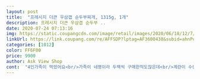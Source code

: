 ```yaml
---
layout: post 
title:  "프레시지 더큰 우삼겹 순두부찌개, 1315g, 1개" 
description: 프레시지 더큰 우삼겹 순두부 ..
date: 2020-07-24 07:13:16 
img: https://static.coupangcdn.com/image/retail/images/2020/06/18/12/7/d106db61-5d54-4719-bf7e-6c3a21d2e072.jpg 
linkUrl: https://link.coupang.com/re/AFFSDP?lptag=AF3600438&subid=ahnPublicAsk&pageKey=1717572551&itemId=2923204602&vendorItemId=70911802212&traceid=V0-113-1a2b7fa7ae7f0965 
categories: [1012] 
color: FF6F00 
price: 9900 
author: Ask View Shop 
cont:  "4인가족이 먹었어요<br/>가족이 네명이라 두팩씩 구매한적도많은데<br/>계란이 수란인 상태로 있네요<br/>고기가 살보다 기름이 더 많아서 좀 아쉬웠어요<br/>고기가 훨씬 더 많아진것같고 쫄면과 달걀이들어있아요<br/>그럴필요가없어요<br/>그리고 순두부쫄면처럼 쫄면사리 특이하고 맛나네요 ㅋㅋ<br/>넘맛있습니다 강추bb<br/>네가족이서 다같이먹었어요<br/>담엔 고기 추가해서 먹으려고요<br/>더큰이라고 하니까<br/>먹는데 지장 없을 정도여서 바로 끓여 먹어 봤는데<br/>비교해보자면 당연히 순두부 이런건 두개고<br/>수란 두개중 하나가 살짝 깨져서 왔지만<br/>신기했어요<br/>엄마가  프레시지 우삼겹 순두부찌개를 한번드시고는<br/>엄마폰으로 사진을찍어서 조만간 이미지 재업할께요 ㅎ<br/>우선 양이 진짜많아요<br/>원래 집에서 달걀넣어먹었는데 이부분이좋아진듯해요<br/>정말 푸짐하고 맛도 좋습니다.<br/><br/>제일먼저 건져먹었어요<br/>종종 사라고 하셔서 자주 시켜먹습니다<br/>종종 시켜 먹을듯 합니다.<br/><br/>진심 초대박메뉴입니다<br/>" 
---
```

